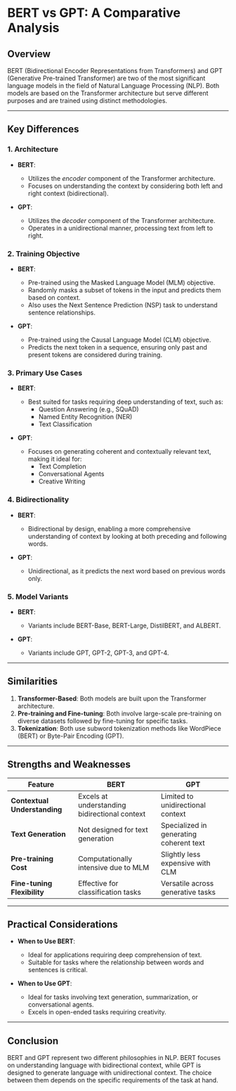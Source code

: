# BERT vs GPT: A Comparative Analysis

## Overview

BERT (Bidirectional Encoder Representations from Transformers) and GPT (Generative Pre-trained Transformer) are two of the most significant language models in the field of Natural Language Processing (NLP). Both models are based on the Transformer architecture but serve different purposes and are trained using distinct methodologies.

---

## Key Differences

### 1. **Architecture**

- **BERT**:

  - Utilizes the _encoder_ component of the Transformer architecture.
  - Focuses on understanding the context by considering both left and right context (bidirectional).

- **GPT**:
  - Utilizes the _decoder_ component of the Transformer architecture.
  - Operates in a unidirectional manner, processing text from left to right.

### 2. **Training Objective**

- **BERT**:

  - Pre-trained using the Masked Language Model (MLM) objective.
  - Randomly masks a subset of tokens in the input and predicts them based on context.
  - Also uses the Next Sentence Prediction (NSP) task to understand sentence relationships.

- **GPT**:
  - Pre-trained using the Causal Language Model (CLM) objective.
  - Predicts the next token in a sequence, ensuring only past and present tokens are considered during training.

### 3. **Primary Use Cases**

- **BERT**:

  - Best suited for tasks requiring deep understanding of text, such as:
    - Question Answering (e.g., SQuAD)
    - Named Entity Recognition (NER)
    - Text Classification

- **GPT**:
  - Focuses on generating coherent and contextually relevant text, making it ideal for:
    - Text Completion
    - Conversational Agents
    - Creative Writing

### 4. **Bidirectionality**

- **BERT**:

  - Bidirectional by design, enabling a more comprehensive understanding of context by looking at both preceding and following words.

- **GPT**:
  - Unidirectional, as it predicts the next word based on previous words only.

### 5. **Model Variants**

- **BERT**:

  - Variants include BERT-Base, BERT-Large, DistilBERT, and ALBERT.

- **GPT**:
  - Variants include GPT, GPT-2, GPT-3, and GPT-4.

---

## Similarities

1. **Transformer-Based**: Both models are built upon the Transformer architecture.
2. **Pre-training and Fine-tuning**: Both involve large-scale pre-training on diverse datasets followed by fine-tuning for specific tasks.
3. **Tokenization**: Both use subword tokenization methods like WordPiece (BERT) or Byte-Pair Encoding (GPT).

---

## Strengths and Weaknesses

| Feature                      | BERT                                          | GPT                                     |
| ---------------------------- | --------------------------------------------- | --------------------------------------- |
| **Contextual Understanding** | Excels at understanding bidirectional context | Limited to unidirectional context       |
| **Text Generation**          | Not designed for text generation              | Specialized in generating coherent text |
| **Pre-training Cost**        | Computationally intensive due to MLM          | Slightly less expensive with CLM        |
| **Fine-tuning Flexibility**  | Effective for classification tasks            | Versatile across generative tasks       |

---

## Practical Considerations

- **When to Use BERT**:

  - Ideal for applications requiring deep comprehension of text.
  - Suitable for tasks where the relationship between words and sentences is critical.

- **When to Use GPT**:
  - Ideal for tasks involving text generation, summarization, or conversational agents.
  - Excels in open-ended tasks requiring creativity.

---

## Conclusion

BERT and GPT represent two different philosophies in NLP. BERT focuses on understanding language with bidirectional context, while GPT is designed to generate language with unidirectional context. The choice between them depends on the specific requirements of the task at hand.
